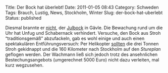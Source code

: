 Title: Der Bock hat überlebt!
Date: 2011-01-05 08:43
Category: Schweden
Tags: Brauch, Lustig, News, Stockholm, Winter
Slug: der-bock-hat-uberlebt
Status: published

Diesmal brannte er
[nicht](http://www.dn.se/nyheter/sverige/gavlebocken-overlevde-i-ar),
der [Julbock](http://www.fiket.de/2006/12/05/wort-der-woche-julbock/) in
Gävle. Die Bewachung rund um die Uhr hat Unfug und Schabernack
verhindert. Versuche, den Bock aus Stroh “traditionsgemäß” abzufackeln,
gab es wohl einige und auch einen spektakulären Entführungsversuch: Per
Helikopter
[sollten](http://www.market.se/Brancher/Ovriga/Julbocken-i-Gavle-skulle-flygas-till-Stureplan-/)
die drei Tonnen Stroh gekidnappt und die 160 Kilometer nach Stockholm
auf den *Stureplan* geflogen werden. Der Wachmann ließ sich jedoch trotz
des ansehnlichen Bestechungsangebots (umgerechnet 5000 Euro) nicht dazu
verleiten, mal kurz wegzusehen.

